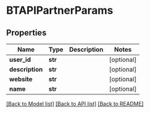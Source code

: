 # BTAPIPartnerParams

## Properties
Name | Type | Description | Notes
------------ | ------------- | ------------- | -------------
**user_id** | **str** |  | [optional] 
**description** | **str** |  | [optional] 
**website** | **str** |  | [optional] 
**name** | **str** |  | [optional] 

[[Back to Model list]](../README.md#documentation-for-models) [[Back to API list]](../README.md#documentation-for-api-endpoints) [[Back to README]](../README.md)


